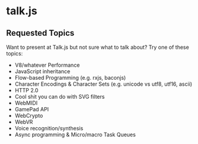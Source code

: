 # talk.js

## Requested Topics
Want to present at Talk.js but not sure what to talk about? Try one of these topics:

- V8/whatever Performance
- JavaScript inheritance
- Flow-based Programming (e.g. rxjs, baconjs)
- Character Encodings & Character Sets (e.g. unicode vs utf8, utf16, ascii)
- HTTP 2.0
- Cool shit you can do with SVG filters
- WebMIDI
- GamePad API
- WebCrypto
- WebVR
- Voice recognition/synthesis
- Async programming & Micro/macro Task Queues
